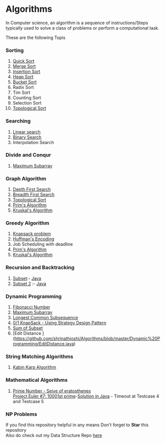 # Algorithms
In Computer science, an algorithm is a sequence of instructions/Steps  typically used  to solve a class of problems or perform a computational task.

These are the following Topis

### Sorting ###
1. [Quick Sort](https://github.com/shrinathjoshi/Algorithms/blob/master/Sorting/Algorithms/Sorting/QuickSort.java)
2. [Merge Sort](https://github.com/shrinathjoshi/Algorithms/blob/master/Sorting/Algorithms/Sorting/MergeSort.java)
3. [Insertion Sort](https://github.com/shrinathjoshi/Algorithms/blob/master/Sorting/Algorithms/Sorting/InsertionSort.java)
4. [Heap Sort](https://github.com/shrinathjoshi/Algorithms/blob/master/Sorting/Algorithms/Sorting/HeapSort.java)
5. [Bucket Sort](https://github.com/shrinathjoshi/Algorithms/blob/master/Sorting/Algorithms/Sorting/BucketSort.java)
6. Radix Sort
7. Tim Sort
8. Counting Sort
9. Selection Sort
10. [Topological Sort](https://github.com/shrinathjoshi/Algorithms/blob/master/Graphs/TopologicalSorting.java)


### Searching ###
1. [Linear search](https://github.com/shrinathjoshi/Algorithms/blob/master/Searching/Algorithm/Searching/LinearSearch.java)
2. [Binary Search](https://github.com/shrinathjoshi/Algorithms/blob/master/Searching/Algorithm/Searching/BinarySearch.java)
3. Interpolation Search
### Divide and Conqur ###
1. [Maximum Subarray](https://github.com/shrinathjoshi/Algorithms/blob/master/Dynamic%20Programming/MaxSubarray.java)

### Graph Algorithm ###
1. [Depth First Search](https://github.com/shrinathjoshi/Algorithms/blob/master/Graphs/DepthFirstSearch.java)
2. [Breadth First Search](https://github.com/shrinathjoshi/Algorithms/blob/master/Graphs/BreadthFirstSearch.java)
3. [Topological Sort](https://github.com/shrinathjoshi/Algorithms/blob/master/Graphs/TopologicalSorting.java)
4. [Prim's Algorithm](https://github.com/shrinathjoshi/Algorithms/blob/master/Graphs/Prims.java)
5. [Kruskal's Algorithm](https://github.com/shrinathjoshi/Algorithms/blob/master/Graphs/Kruskal.java)

### Greedy Algorithm ###
1. [Knapsack problem](https://github.com/shrinathjoshi/Algorithms/blob/master/Greedy/GreedyKnapsack.java)
2. [Huffman's Encoding](https://github.com/shrinathjoshi/Algorithms/blob/master/Greedy/HuffmanCoding.java)
3. Job Scheduling with deadline
4. [Prim's Algorithm](https://github.com/shrinathjoshi/Algorithms/blob/master/Graphs/Prims.java)
5. [Kruskal's Algorithm](https://github.com/shrinathjoshi/Algorithms/blob/master/Graphs/Kruskal.java)

### Recursion and Backtracking ###
1. [Subset]():- [Java](https://github.com/shrinathjoshi/Algorithms/blob/master/Recursion%20and%20Backtracking/Subsets.java)
2. [Subset 2]() :- [Java](https://github.com/shrinathjoshi/Algorithms/blob/master/Recursion%20and%20Backtracking/SubsetTwo.java)
### Dynamic Programming ###
1. [Fibonacci Number](https://github.com/shrinathjoshi/Algorithms/blob/master/Dynamic%20Programming/Fibonacci.java)
2. [Maximum Subarray](https://github.com/shrinathjoshi/Algorithms/blob/master/Dynamic%20Programming/MaxSubarray.java)
3. [Longest Common Subsequence](https://github.com/shrinathjoshi/Algorithms/blob/master/Dynamic%20Programming/LongestCommonSubsequence.java)
4. [0/1 KnapSack - Using Strategy Design Pattern](https://github.com/shrinathjoshi/Algorithms/tree/master/Dynamic%20Programming/com/interview/dynamicProgramming/Knapsack)
5. [Sum of Subset ](https://github.com/shrinathjoshi/Algorithms/blob/master/Dynamic%20Programming/SubsetSum.java)
6. [Edit Distance ] (https://github.com/shrinathjoshi/Algorithms/blob/master/Dynamic%20Programming/EditDistance.java)


### String Matching Algorithms ###
1. [Kabin Karp Algorithm]()

### Mathematical Algorithms ###
1. [Prime Number - Seive of eratosthenes](https://github.com/shrinathjoshi/Algorithms/blob/master/Mathematics/PrimeNumber.java)
<br>[Project Euler #7: 10001st prime](https://www.hackerrank.com/contests/projecteuler/challenges/euler007/problem)-[Solution in Java](https://github.com/shrinathjoshi/Algorithms/blob/master/Mathematics/PrimeNumber10001.java) - Timeout at Testcase 4 and Testcase 5

### NP Problems ###


If you find this repository helpful in any means Don't forget to <b>Star</b> this repository<br>
Also do check out my  Data Structure Repo [here](https://github.com/shrinathjoshi/Data-Structure)
